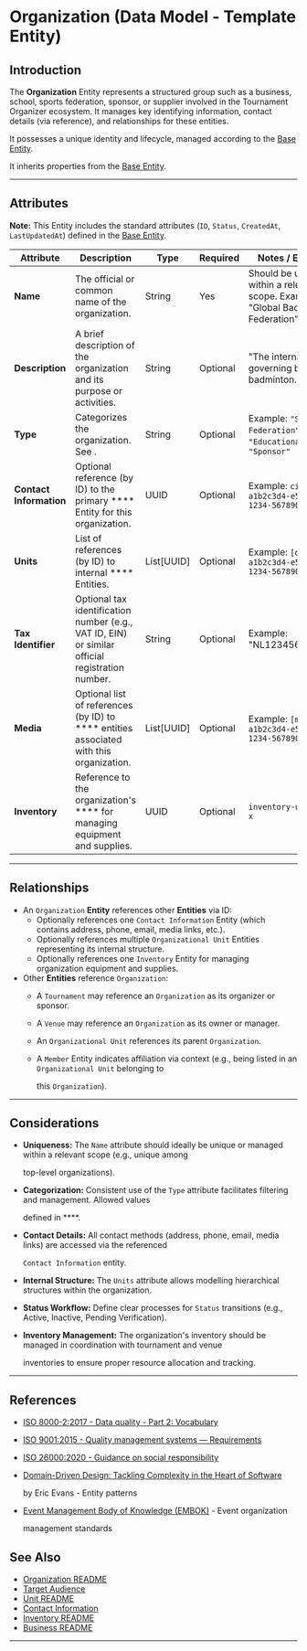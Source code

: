 # **Organization** (Data Model - Template Entity)

## **Introduction**

The **Organization** Entity represents a structured group such as a business, school, sports federation, sponsor, or
supplier involved in the Tournament Organizer ecosystem. It manages key identifying information, contact details (via
reference), and relationships for these entities.

It possesses a unique identity and lifecycle, managed according to the [Base Entity](../foundation/base_entity.md).

It inherits properties from the [Base Entity](../foundation/base_entity.md).

---

## **Attributes**

**Note:** This Entity includes the standard attributes (`ID`, `Status`, `CreatedAt`, `LastUpdatedAt`) defined in the [Base Entity](../foundation/base_entity.md).

| Attribute               | Description                                                                                     | Type       | Required | Notes / Example                                                                  |
| ----------------------- | ----------------------------------------------------------------------------------------------- | ---------- | -------- | -------------------------------------------------------------------------------- |
| **Name**                | The official or common name of the organization.                                                | String     | Yes      | Should be unique within a relevant scope. Example: "Global Badminton Federation" |
| **Description**         | A brief description of the organization and its purpose or activities.                          | String     | Optional | "The international governing body for badminton."                                |
| **Type**                | Categorizes the organization. See .                                                             | String     | Optional | Example: `"Sports Federation"`, `"Educational"`, `"Sponsor"`                     |
| **Contact Information** | Optional reference (by ID) to the primary \*\*\*\* Entity for this organization.                | UUID       | Optional | Example: `ci-a1b2c3d4-e5f6-4890-1234-567890abc020`                               |
| **Units**               | List of references (by ID) to internal \*\*\*\* Entities.                                       | List[UUID] | Optional | Example: `[ou-a1b2c3d4-e5f6-4890-1234-567890abc022]`                             |
| **Tax Identifier**      | Optional tax identification number (e.g., VAT ID, EIN) or similar official registration number. | String     | Optional | Example: "NL123456789B01"                                                        |
| **Media**               | Optional list of references (by ID) to \*\*\*\* entities associated with this organization.     | List[UUID] | Optional | Example: `[media-a1b2c3d4-e5f6-4890-1234-567890abc099]`                          |
| **Inventory**           | Reference to the organization's \*\*\*\* for managing equipment and supplies.                   | UUID       | Optional | `inventory-uuid-org-x`                                                           |

---

## **Relationships**

- An `Organization` **Entity** references other **Entities** via ID:
  - Optionally references one `Contact Information` Entity (which contains address, phone, email, media links, etc.).
  - Optionally references multiple `Organizational Unit` Entities representing its internal structure.
  - Optionally references one `Inventory` Entity for managing organization equipment and supplies.
- Other **Entities** reference `Organization`:
  - A `Tournament` may reference an `Organization` as its organizer or sponsor.
  - A `Venue` may reference an `Organization` as its owner or manager.
  - An `Organizational Unit` references its parent `Organization`.
  - A `Member` Entity indicates affiliation via context (e.g., being listed in an `Organizational Unit` belonging to

    this `Organization`).

---

## **Considerations**

- **Uniqueness:** The `Name` attribute should ideally be unique or managed within a relevant scope (e.g., unique among

  top-level organizations).

- **Categorization:** Consistent use of the `Type` attribute facilitates filtering and management. Allowed values

  defined in \*\*\*\*.

- **Contact Details:** All contact methods (address, phone, email, media links) are accessed via the referenced

  `Contact Information` entity.

- **Internal Structure:** The `Units` attribute allows modelling hierarchical structures within the organization.
- **Status Workflow:** Define clear processes for `Status` transitions (e.g., Active, Inactive, Pending Verification).
- **Inventory Management:** The organization's inventory should be managed in coordination with tournament and venue

  inventories to ensure proper resource allocation and tracking.

---

## References

- [ISO 8000-2:2017 - Data quality - Part 2: Vocabulary](https://www.iso.org/standard/36326.html)
- [ISO 9001:2015 - Quality management systems — Requirements](https://www.iso.org/standard/62085.html)
- [ISO 26000:2020 - Guidance on social responsibility](https://www.iso.org/standard/42546.html)
- [Domain-Driven Design: Tackling Complexity in the Heart of Software](https://www.amazon.com/Domain-Driven-Design-Tackling-Complexity-Software/dp/0321125215)

  by Eric Evans - Entity patterns

- [Event Management Body of Knowledge (EMBOK)](https://www.embok.org/index.php/embok-model) - Event organization

  management standards

## See Also

- [Organization README](../organization/README.md)
- [Target Audience](../organization/target_audience.md)
- [Unit README](../organization/unit/README.md)
- [Contact Information](../identity/contact_information.md)
- [Inventory README](../inventory/README.md)
- [Business README](../README.md)

---
